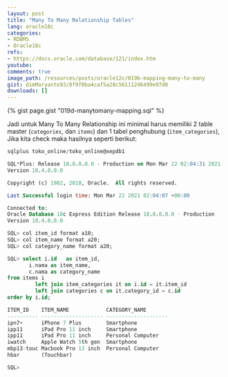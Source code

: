 ```yaml
---
layout: post
title: "Many To Many Relationship Tables"
lang: oracle18c
categories:
- RDBMS
- Oracle18c
refs: 
- https://docs.oracle.com/database/121/index.htm
youtube: 
comments: true
image_path: /resources/posts/oracle12c/019b-mapping-many-to-many
gist: dimMaryanto93/8f9f0ba4caf5a28c56111246499e97d0
downloads: []
---
```


{% gist page.gist "019d-manytomany-mapping.sql" %}

Jadi untuk Many To Many Relationship ini minimal harus memiliki 2 table master (`categories`, dan `items`) dan 1 tabel penghubung (`item_categories`), Jika kita check maka hasilnya seperti berikut:

```sql
sqlplus toko_online/toko_online@xepdb1

SQL*Plus: Release 18.0.0.0.0 - Production on Mon Mar 22 02:04:31 2021
Version 18.4.0.0.0

Copyright (c) 1982, 2018, Oracle.  All rights reserved.

Last Successful login time: Mon Mar 22 2021 02:04:07 +00:00

Connected to:
Oracle Database 18c Express Edition Release 18.0.0.0.0 - Production
Version 18.4.0.0.0

SQL> col item_id format a10;
SQL> col item_name format a20;
SQL> col category_name format a20;

SQL> select i.id   as item_id,
       i.nama as item_name,
       c.nama as category_name
from items i
         left join item_categories it on i.id = it.item_id
         left join categories c on it.category_id = c.id
order by i.id;

ITEM_ID    ITEM_NAME            CATEGORY_NAME
---------- -------------------- --------------------
ipn7+      iPhone 7 Plus        Smartphone
ipp11      iPad Pro 11 inch     Smartphone
ipp11      iPad Pro 11 inch     Personal Computer
iwatch     Apple Watch 5th gen  Smartphone
mbp13-touc Macbook Pro 13 inch  Personal Computer
hbar       (Touchbar)

SQL>
```